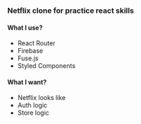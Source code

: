 ### Netflix clone for practice react skills


#### What I use?

- React Router
- Firebase
- Fuse.js
- Styled Components


#### What I want?

- Netflix looks like
- Auth logic
- Store logic